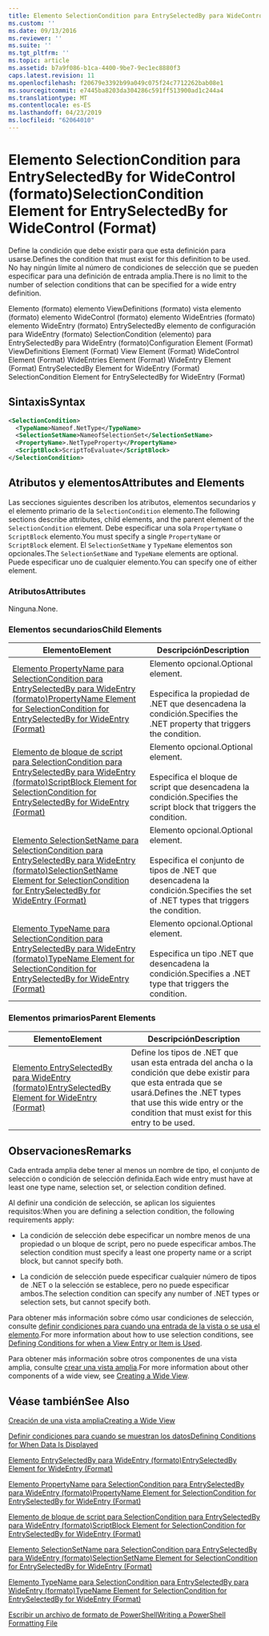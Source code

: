 ```yaml
---
title: Elemento SelectionCondition para EntrySelectedBy para WideControl (formato) | Microsoft Docs
ms.custom: ''
ms.date: 09/13/2016
ms.reviewer: ''
ms.suite: ''
ms.tgt_pltfrm: ''
ms.topic: article
ms.assetid: b7a9f086-b1ca-4400-9be7-9ec1ec8880f3
caps.latest.revision: 11
ms.openlocfilehash: f20679e3392b99a049c075f24c7712262bab08e1
ms.sourcegitcommit: e7445ba8203da304286c591ff513900ad1c244a4
ms.translationtype: MT
ms.contentlocale: es-ES
ms.lasthandoff: 04/23/2019
ms.locfileid: "62064010"
---
```

# <a name="selectioncondition-element-for-entryselectedby-for-widecontrol-format"></a><span data-ttu-id="0d4c1-102">Elemento SelectionCondition para EntrySelectedBy for WideControl (formato)</span><span class="sxs-lookup"><span data-stu-id="0d4c1-102">SelectionCondition Element for EntrySelectedBy for WideControl (Format)</span></span>

<span data-ttu-id="0d4c1-103">Define la condición que debe existir para que esta definición para usarse.</span><span class="sxs-lookup"><span data-stu-id="0d4c1-103">Defines the condition that must exist for this definition to be used.</span></span> <span data-ttu-id="0d4c1-104">No hay ningún límite al número de condiciones de selección que se pueden especificar para una definición de entrada amplia.</span><span class="sxs-lookup"><span data-stu-id="0d4c1-104">There is no limit to the number of selection conditions that can be specified for a wide entry definition.</span></span>

<span data-ttu-id="0d4c1-105">Elemento (formato) elemento ViewDefinitions (formato) vista elemento (formato) elemento WideControl (formato) elemento WideEntries (formato) elemento WideEntry (formato) EntrySelectedBy elemento de configuración para WideEntry (formato) SelectionCondition (elemento) para EntrySelectedBy para WideEntry (formato)</span><span class="sxs-lookup"><span data-stu-id="0d4c1-105">Configuration Element (Format) ViewDefinitions Element (Format) View Element (Format) WideControl Element (Format) WideEntries Element (Format) WideEntry Element (Format) EntrySelectedBy Element for WideEntry (Format) SelectionCondition Element for EntrySelectedBy for WideEntry (Format)</span></span>

## <a name="syntax"></a><span data-ttu-id="0d4c1-106">Sintaxis</span><span class="sxs-lookup"><span data-stu-id="0d4c1-106">Syntax</span></span>

```xml
<SelectionCondition>
  <TypeName>Nameof.NetType</TypeName>
  <SelectionSetName>NameofSelectionSet</SelectionSetName>
  <PropertyName>.NetTypeProperty</PropertyName>
  <ScriptBlock>ScriptToEvaluate</ScriptBlock>
</SelectionCondition>
```

## <a name="attributes-and-elements"></a><span data-ttu-id="0d4c1-107">Atributos y elementos</span><span class="sxs-lookup"><span data-stu-id="0d4c1-107">Attributes and Elements</span></span>

<span data-ttu-id="0d4c1-108">Las secciones siguientes describen los atributos, elementos secundarios y el elemento primario de la `SelectionCondition` elemento.</span><span class="sxs-lookup"><span data-stu-id="0d4c1-108">The following sections describe attributes, child elements, and the parent element of the `SelectionCondition` element.</span></span> <span data-ttu-id="0d4c1-109">Debe especificar una sola `PropertyName` o `ScriptBlock` elemento.</span><span class="sxs-lookup"><span data-stu-id="0d4c1-109">You must specify a single `PropertyName` or `ScriptBlock` element.</span></span> <span data-ttu-id="0d4c1-110">El `SelectionSetName` y `TypeName` elementos son opcionales.</span><span class="sxs-lookup"><span data-stu-id="0d4c1-110">The `SelectionSetName` and `TypeName` elements are optional.</span></span> <span data-ttu-id="0d4c1-111">Puede especificar uno de cualquier elemento.</span><span class="sxs-lookup"><span data-stu-id="0d4c1-111">You can specify one of either element.</span></span>

### <a name="attributes"></a><span data-ttu-id="0d4c1-112">Atributos</span><span class="sxs-lookup"><span data-stu-id="0d4c1-112">Attributes</span></span>

<span data-ttu-id="0d4c1-113">Ninguna.</span><span class="sxs-lookup"><span data-stu-id="0d4c1-113">None.</span></span>

### <a name="child-elements"></a><span data-ttu-id="0d4c1-114">Elementos secundarios</span><span class="sxs-lookup"><span data-stu-id="0d4c1-114">Child Elements</span></span>

|<span data-ttu-id="0d4c1-115">Elemento</span><span class="sxs-lookup"><span data-stu-id="0d4c1-115">Element</span></span>|<span data-ttu-id="0d4c1-116">Descripción</span><span class="sxs-lookup"><span data-stu-id="0d4c1-116">Description</span></span>|
|-------------|-----------------|
|[<span data-ttu-id="0d4c1-117">Elemento PropertyName para SelectionCondition para EntrySelectedBy para WideEntry (formato)</span><span class="sxs-lookup"><span data-stu-id="0d4c1-117">PropertyName Element for SelectionCondition for EntrySelectedBy for WideEntry (Format)</span></span>](./propertyname-element-for-selectioncondition-for-entryselectedby-for-wideentry-format.md)|<span data-ttu-id="0d4c1-118">Elemento opcional.</span><span class="sxs-lookup"><span data-stu-id="0d4c1-118">Optional element.</span></span><br /><br /> <span data-ttu-id="0d4c1-119">Especifica la propiedad de .NET que desencadena la condición.</span><span class="sxs-lookup"><span data-stu-id="0d4c1-119">Specifies the .NET property that triggers the condition.</span></span>|
|[<span data-ttu-id="0d4c1-120">Elemento de bloque de script para SelectionCondition para EntrySelectedBy para WideEntry (formato)</span><span class="sxs-lookup"><span data-stu-id="0d4c1-120">ScriptBlock Element for SelectionCondition for EntrySelectedBy for WideEntry (Format)</span></span>](./scriptblock-element-for-selectioncondition-for-entryselectedby-for-widecontrol-format.md)|<span data-ttu-id="0d4c1-121">Elemento opcional.</span><span class="sxs-lookup"><span data-stu-id="0d4c1-121">Optional element.</span></span><br /><br /> <span data-ttu-id="0d4c1-122">Especifica el bloque de script que desencadena la condición.</span><span class="sxs-lookup"><span data-stu-id="0d4c1-122">Specifies the script block that triggers the condition.</span></span>|
|[<span data-ttu-id="0d4c1-123">Elemento SelectionSetName para SelectionCondition para EntrySelectedBy para WideEntry (formato)</span><span class="sxs-lookup"><span data-stu-id="0d4c1-123">SelectionSetName Element for SelectionCondition for EntrySelectedBy for WideEntry (Format)</span></span>](./selectionsetname-element-for-selectioncondition-for-entryselectedby-for-wideentry-format.md)|<span data-ttu-id="0d4c1-124">Elemento opcional.</span><span class="sxs-lookup"><span data-stu-id="0d4c1-124">Optional element.</span></span><br /><br /> <span data-ttu-id="0d4c1-125">Especifica el conjunto de tipos de .NET que desencadena la condición.</span><span class="sxs-lookup"><span data-stu-id="0d4c1-125">Specifies the set of .NET types that triggers the condition.</span></span>|
|[<span data-ttu-id="0d4c1-126">Elemento TypeName para SelectionCondition para EntrySelectedBy para WideEntry (formato)</span><span class="sxs-lookup"><span data-stu-id="0d4c1-126">TypeName Element for SelectionCondition for EntrySelectedBy for WideEntry (Format)</span></span>](./typename-element-for-selectioncondition-for-entryselectedby-for-widecontrol-format.md)|<span data-ttu-id="0d4c1-127">Elemento opcional.</span><span class="sxs-lookup"><span data-stu-id="0d4c1-127">Optional element.</span></span><br /><br /> <span data-ttu-id="0d4c1-128">Especifica un tipo .NET que desencadena la condición.</span><span class="sxs-lookup"><span data-stu-id="0d4c1-128">Specifies a .NET type that triggers the condition.</span></span>|

### <a name="parent-elements"></a><span data-ttu-id="0d4c1-129">Elementos primarios</span><span class="sxs-lookup"><span data-stu-id="0d4c1-129">Parent Elements</span></span>

|<span data-ttu-id="0d4c1-130">Elemento</span><span class="sxs-lookup"><span data-stu-id="0d4c1-130">Element</span></span>|<span data-ttu-id="0d4c1-131">Descripción</span><span class="sxs-lookup"><span data-stu-id="0d4c1-131">Description</span></span>|
|-------------|-----------------|
|[<span data-ttu-id="0d4c1-132">Elemento EntrySelectedBy para WideEntry (formato)</span><span class="sxs-lookup"><span data-stu-id="0d4c1-132">EntrySelectedBy Element for WideEntry (Format)</span></span>](./entryselectedby-element-for-wideentry-format.md)|<span data-ttu-id="0d4c1-133">Define los tipos de .NET que usan esta entrada del ancha o la condición que debe existir para que esta entrada que se usará.</span><span class="sxs-lookup"><span data-stu-id="0d4c1-133">Defines the .NET types that use this wide entry or the condition that must exist for this entry to be used.</span></span>|

## <a name="remarks"></a><span data-ttu-id="0d4c1-134">Observaciones</span><span class="sxs-lookup"><span data-stu-id="0d4c1-134">Remarks</span></span>

<span data-ttu-id="0d4c1-135">Cada entrada amplia debe tener al menos un nombre de tipo, el conjunto de selección o condición de selección definida.</span><span class="sxs-lookup"><span data-stu-id="0d4c1-135">Each wide entry must have at least one type name, selection set, or selection condition defined.</span></span>

<span data-ttu-id="0d4c1-136">Al definir una condición de selección, se aplican los siguientes requisitos:</span><span class="sxs-lookup"><span data-stu-id="0d4c1-136">When you are defining a selection condition, the following requirements apply:</span></span>

- <span data-ttu-id="0d4c1-137">La condición de selección debe especificar un nombre menos de una propiedad o un bloque de script, pero no puede especificar ambos.</span><span class="sxs-lookup"><span data-stu-id="0d4c1-137">The selection condition must specify a least one property name or a script block, but cannot specify both.</span></span>

- <span data-ttu-id="0d4c1-138">La condición de selección puede especificar cualquier número de tipos de .NET o la selección se establece, pero no puede especificar ambos.</span><span class="sxs-lookup"><span data-stu-id="0d4c1-138">The selection condition can specify any number of .NET types or selection sets, but cannot specify both.</span></span>

<span data-ttu-id="0d4c1-139">Para obtener más información sobre cómo usar condiciones de selección, consulte [definir condiciones para cuando una entrada de la vista o se usa el elemento](./defining-conditions-for-displaying-data.md).</span><span class="sxs-lookup"><span data-stu-id="0d4c1-139">For more information about how to use selection conditions, see [Defining Conditions for when a View Entry or Item is Used](./defining-conditions-for-displaying-data.md).</span></span>

<span data-ttu-id="0d4c1-140">Para obtener más información sobre otros componentes de una vista amplia, consulte [crear una vista amplia](./creating-a-wide-view.md).</span><span class="sxs-lookup"><span data-stu-id="0d4c1-140">For more information about other components of a wide view, see [Creating a Wide View](./creating-a-wide-view.md).</span></span>

## <a name="see-also"></a><span data-ttu-id="0d4c1-141">Véase también</span><span class="sxs-lookup"><span data-stu-id="0d4c1-141">See Also</span></span>

[<span data-ttu-id="0d4c1-142">Creación de una vista amplia</span><span class="sxs-lookup"><span data-stu-id="0d4c1-142">Creating a Wide View</span></span>](./creating-a-wide-view.md)

[<span data-ttu-id="0d4c1-143">Definir condiciones para cuando se muestran los datos</span><span class="sxs-lookup"><span data-stu-id="0d4c1-143">Defining Conditions for When Data Is Displayed</span></span>](./defining-conditions-for-displaying-data.md)

[<span data-ttu-id="0d4c1-144">Elemento EntrySelectedBy para WideEntry (formato)</span><span class="sxs-lookup"><span data-stu-id="0d4c1-144">EntrySelectedBy Element for WideEntry (Format)</span></span>](./entryselectedby-element-for-wideentry-format.md)

[<span data-ttu-id="0d4c1-145">Elemento PropertyName para SelectionCondition para EntrySelectedBy para WideEntry (formato)</span><span class="sxs-lookup"><span data-stu-id="0d4c1-145">PropertyName Element for SelectionCondition for EntrySelectedBy for WideEntry (Format)</span></span>](./propertyname-element-for-selectioncondition-for-entryselectedby-for-wideentry-format.md)

[<span data-ttu-id="0d4c1-146">Elemento de bloque de script para SelectionCondition para EntrySelectedBy para WideEntry (formato)</span><span class="sxs-lookup"><span data-stu-id="0d4c1-146">ScriptBlock Element for SelectionCondition for EntrySelectedBy for WideEntry (Format)</span></span>](./scriptblock-element-for-selectioncondition-for-entryselectedby-for-widecontrol-format.md)

[<span data-ttu-id="0d4c1-147">Elemento SelectionSetName para SelectionCondition para EntrySelectedBy para WideEntry (formato)</span><span class="sxs-lookup"><span data-stu-id="0d4c1-147">SelectionSetName Element for SelectionCondition for EntrySelectedBy for WideEntry (Format)</span></span>](./selectionsetname-element-for-selectioncondition-for-entryselectedby-for-wideentry-format.md)

[<span data-ttu-id="0d4c1-148">Elemento TypeName para SelectionCondition para EntrySelectedBy para WideEntry (formato)</span><span class="sxs-lookup"><span data-stu-id="0d4c1-148">TypeName Element for SelectionCondition for EntrySelectedBy for WideEntry (Format)</span></span>](./typename-element-for-selectioncondition-for-entryselectedby-for-widecontrol-format.md)

[<span data-ttu-id="0d4c1-149">Escribir un archivo de formato de PowerShell</span><span class="sxs-lookup"><span data-stu-id="0d4c1-149">Writing a PowerShell Formatting File</span></span>](./writing-a-powershell-formatting-file.md)
